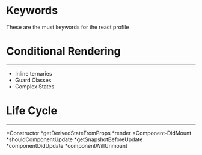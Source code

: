 # Keywords
These are the must keywords for the react profile

# Conditional Rendering #
------------------------
  * Inline ternaries
  * Guard Classes
  * Complex States

# Life Cycle #
---------------
 *Constructor
 *getDerivedStateFromProps
 *render
 *Component-DidMount
 *shouldComponentUpdate
 *getSnapshotBeforeUpdate
 *componentDidUpdate
 *componentWillUnmount
 
